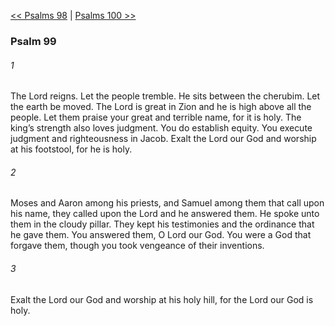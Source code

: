 [<< Psalms 98](Psalms%2098.md)  |  [Psalms 100 >>](Psalms%20100.md)

### Psalm 99
###### 1
The Lord reigns. Let the people tremble. He sits between the cherubim. Let the earth be moved. The Lord is great in Zion and he is high above all the people. Let them praise your great and terrible name, for it is holy. The king’s strength also loves judgment. You do establish equity. You execute judgment and righteousness in Jacob. Exalt the Lord our God and worship at his footstool, for he is holy.

###### 2
Moses and Aaron among his priests, and Samuel among them that call upon his name, they called upon the Lord and he answered them. He spoke unto them in the cloudy pillar. They kept his testimonies and the ordinance that he gave them. You answered them, O Lord our God. You were a God that forgave them, though you took vengeance of their inventions.

###### 3
Exalt the Lord our God and worship at his holy hill, for the Lord our God is holy.
